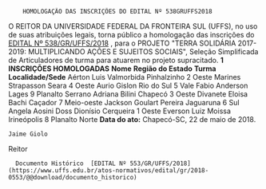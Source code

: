         HOMOLOGAÇÃO DAS INSCRIÇÕES DO EDITAL Nº 538GRUFFS2018  

 O REITOR DA UNIVERSIDADE FEDERAL DA FRONTEIRA SUL (UFFS), no uso de suas atribuições legais, torna público a homologação das inscrições do [EDITAL Nº 538/GR/UFFS/2018](https://www.uffs.edu.br/atos-normativos/edital/gr/2018-0538)  , para o PROJETO "TERRA SOLIDÁRIA 2017-2019: MULTIPLICANDO AÇÕES E SUJEITOS SOCIAIS", Seleção Simplificada de Articuladores de turma para atuarem no projeto supracitado.  **1 INSCRIÇÕES HOMOLOGADAS**      **Nome**    **Região do Estado**    **Turma**    **Localidade/Sede**      Aérton Luis Valmorbida   Pinhalzinho   2   Oeste     Marines Strapasson   Seara   4   Oeste     Aurio Gislon   Rio do Sul   5   Vale     Fabio Anderson   Lages   9   Planalto Serrano     Adriana Bilini   Chapecó   3   Oeste     Divanete Eloisa Bachi   Caçador   7   Meio-oeste     Jackson Goulart Pereira   Jaguaruna   6   Sul     Angela Aosini Doss   Dionísio Cerqueira   1   Oeste     Everson Luiz Moissa   Irineópolis   8   Planalto Norte          **Data do ato:** Chapecó-SC, 22 de maio de 2018.   
 

    Jaime Giolo   
 Reitor 

      Documento Histórico  [EDITAL Nº 553/GR/UFFS/2018](https://www.uffs.edu.br/atos-normativos/edital/gr/2018-0553/@@download/documento_historico)     
      